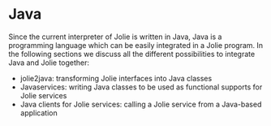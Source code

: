 # Java
Since the current interpreter of Jolie is written in Java, Java is a programming language which can be easily integrated in a Jolie program.
In the following sections we discuss all the different possibilities to integrate Java and Jolie together:
* jolie2java: transforming Jolie interfaces into Java classes
* Javaservices: writing Java classes to be used as functional supports for Jolie services
* Java clients for Jolie services: calling a Jolie service from a Java-based application
